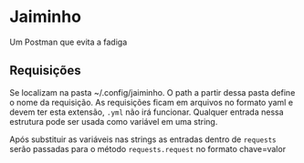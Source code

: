 # Jaiminho

Um Postman que evita a fadiga

## Requisições

Se localizam na pasta ~/.config/jaiminho. O path a partir dessa pasta define o nome da requisição.
As requisições ficam em arquivos no formato yaml e devem ter esta extensão, `.yml` não irá funcionar.
Qualquer entrada nessa estrutura pode ser usada como variável em uma string.

Após substituir as variáveis nas strings as entradas dentro de `requests` serão passadas para o método `requests.request` no formato chave=valor

